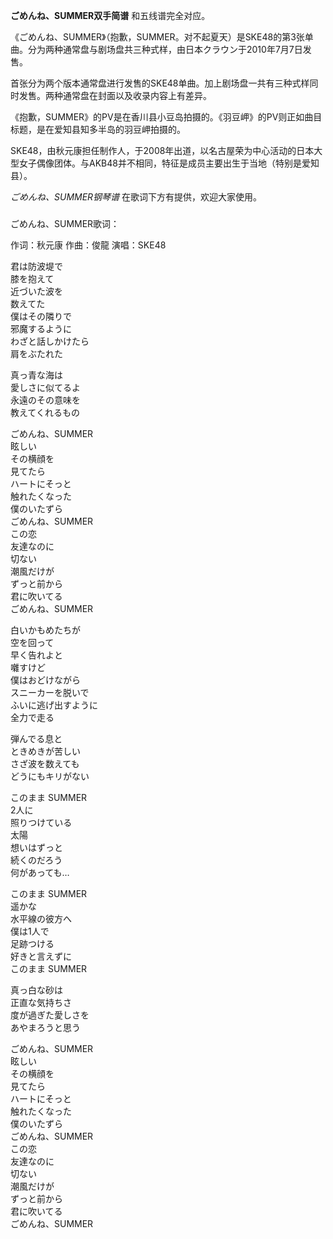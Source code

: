 

**ごめんね、SUMMER双手简谱** 和五线谱完全对应。  
  
《ごめんね、SUMMER》（抱歉，SUMMER。对不起夏天）是SKE48的第3张单曲。分为两种通常盘与剧场盘共三种式样，由日本クラウン于2010年7月7日发售。  
  
首张分为两个版本通常盘进行发售的SKE48单曲。加上剧场盘一共有三种式样同时发售。两种通常盘在封面以及收录内容上有差异。  
  
《抱歉，SUMMER》的PV是在香川县小豆岛拍摄的。《羽豆岬》的PV则正如曲目标题，是在爱知县知多半岛的羽豆岬拍摄的。  
  
SKE48，由秋元康担任制作人，于2008年出道，以名古屋荣为中心活动的日本大型女子偶像团体。与AKB48并不相同，特征是成员主要出生于当地（特别是爱知县）。  
  
_ごめんね、SUMMER钢琴谱_ 在歌词下方有提供，欢迎大家使用。

###  
ごめんね、SUMMER歌词：

作词：秋元康 作曲：俊龍 演唱：SKE48

  
君は防波堤で  
膝を抱えて  
近づいた波を  
数えてた  
僕はその隣りで  
邪魔するように  
わざと話しかけたら  
肩をぶたれた

真っ青な海は  
愛しさに似てるよ  
永遠のその意味を  
教えてくれるもの

ごめんね、SUMMER  
眩しい  
その横顔を  
見てたら  
ハートにそっと  
触れたくなった  
僕のいたずら  
ごめんね、SUMMER  
この恋  
友達なのに  
切ない  
潮風だけが  
ずっと前から  
君に吹いてる  
ごめんね、SUMMER

白いかもめたちが  
空を回って  
早く告れよと  
囃すけど  
僕はおどけながら  
スニーカーを脱いで  
ふいに逃げ出すように  
全力で走る

弾んでる息と  
ときめきが苦しい  
さざ波を数えても  
どうにもキリがない

このまま SUMMER  
2人に  
照りつけている  
太陽  
想いはずっと  
続くのだろう  
何があっても…

このまま SUMMER  
遥かな  
水平線の彼方へ  
僕は1人で  
足跡つける  
好きと言えずに  
このまま SUMMER

真っ白な砂は  
正直な気持ちさ  
度が過ぎた愛しさを  
あやまろうと思う

ごめんね、SUMMER  
眩しい  
その横顔を  
見てたら  
ハートにそっと  
触れたくなった  
僕のいたずら  
ごめんね、SUMMER  
この恋  
友達なのに  
切ない  
潮風だけが  
ずっと前から  
君に吹いてる  
ごめんね、SUMMER

